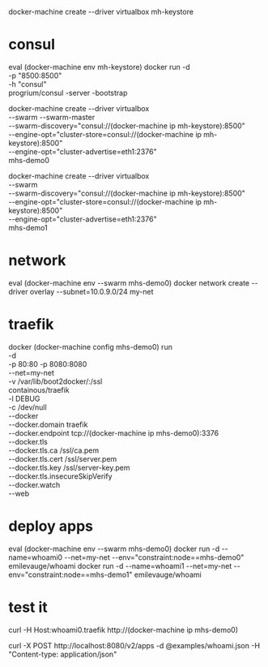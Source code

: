 docker-machine create --driver virtualbox mh-keystore
    
# consul
eval (docker-machine env mh-keystore)
docker run -d \
    -p "8500:8500" \
    -h "consul" \
    progrium/consul -server -bootstrap
    
docker-machine create --driver virtualbox \
    --swarm --swarm-master \
    --swarm-discovery="consul://(docker-machine ip mh-keystore):8500" \
    --engine-opt="cluster-store=consul://(docker-machine ip mh-keystore):8500" \
    --engine-opt="cluster-advertise=eth1:2376" \
    mhs-demo0
    
docker-machine create --driver virtualbox \
    --swarm \
    --swarm-discovery="consul://(docker-machine ip mh-keystore):8500" \
    --engine-opt="cluster-store=consul://(docker-machine ip mh-keystore):8500" \
    --engine-opt="cluster-advertise=eth1:2376" \
    mhs-demo1

    
# network
eval (docker-machine env --swarm mhs-demo0)
docker network create --driver overlay --subnet=10.0.9.0/24 my-net

# traefik
docker (docker-machine config mhs-demo0) run \
    -d \
    -p 80:80 -p 8080:8080 \
    --net=my-net \
    -v /var/lib/boot2docker/:/ssl \
    containous/traefik \
    -l DEBUG \
    -c /dev/null \
    --docker \
    --docker.domain traefik \
    --docker.endpoint tcp://(docker-machine ip mhs-demo0):3376 \
    --docker.tls \
    --docker.tls.ca /ssl/ca.pem \
    --docker.tls.cert /ssl/server.pem \
    --docker.tls.key /ssl/server-key.pem \
    --docker.tls.insecureSkipVerify \
    --docker.watch  \
    --web
    
    
# deploy apps
eval (docker-machine env --swarm mhs-demo0)
docker run -d --name=whoami0 --net=my-net --env="constraint:node==mhs-demo0" emilevauge/whoami
docker run -d --name=whoami1 --net=my-net --env="constraint:node==mhs-demo1" emilevauge/whoami

# test it
curl -H Host:whoami0.traefik http://(docker-machine ip mhs-demo0)
    
    
curl -X POST http://localhost:8080/v2/apps -d @examples/whoami.json -H "Content-type: application/json"
